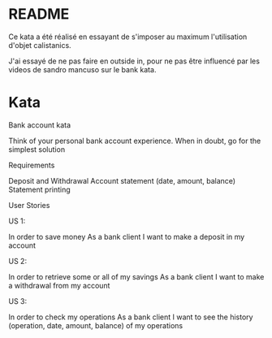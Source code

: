 # README #

Ce kata a été réalisé en essayant de s'imposer au maximum l'utilisation d'objet calistanics.

J'ai essayé de ne pas faire en outside in, pour ne pas être influencé par les videos de sandro mancuso sur le bank kata.



# Kata #

Bank account kata

Think of your personal bank account experience. When in doubt, go for the simplest solution

Requirements

Deposit and Withdrawal
Account statement (date, amount, balance)
Statement printing

User Stories

US 1:

In order to save money
As a bank client
I want to make a deposit in my account

US 2:

In order to retrieve some or all of my savings
As a bank client
I want to make a withdrawal from my account

US 3:

In order to check my operations
As a bank client
I want to see the history (operation, date, amount, balance)  of my operations